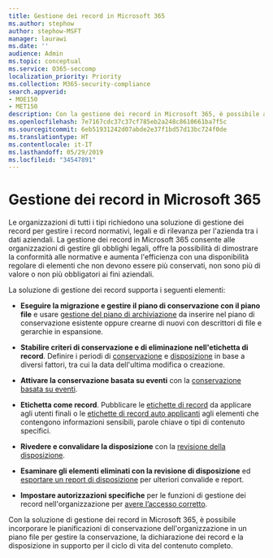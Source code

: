 ```yaml
---
title: Gestione dei record in Microsoft 365
ms.author: stephow
author: stephow-MSFT
manager: laurawi
ms.date: ''
audience: Admin
ms.topic: conceptual
ms.service: O365-seccomp
localization_priority: Priority
ms.collection: M365-security-compliance
search.appverid:
- MOE150
- MET150
description: Con la gestione dei record in Microsoft 365, è possibile applicare le pianificazioni di conservazione specifiche dell'organizzazione in un piano file per gestire la conservazione, la dichiarazione dei record e la disposizione in supporto per il ciclo di vita del contenuto completo.
ms.openlocfilehash: 7e7167cdc37c37cf785eb2a248c8610661ba7f5c
ms.sourcegitcommit: 6eb51931242d07abde2e37f1bd57d13bc724f0de
ms.translationtype: HT
ms.contentlocale: it-IT
ms.lasthandoff: 05/29/2019
ms.locfileid: "34547891"
---
```

# <a name="records-management-in-microsoft-365"></a>Gestione dei record in Microsoft 365

Le organizzazioni di tutti i tipi richiedono una soluzione di gestione dei record per gestire i record normativi, legali e di rilevanza per l'azienda tra i dati aziendali. La gestione dei record in Microsoft 365 consente alle organizzazioni di gestire gli obblighi legali, offre la possibilità di dimostrare la conformità alle normative e aumenta l'efficienza con una disponibilità regolare di elementi che non devono essere più conservati, non sono più di valore o non più obbligatori ai fini aziendali.

La soluzione di gestione dei record supporta i seguenti elementi:

-   **Eseguire la migrazione e gestire il piano di conservazione con il piano file** e usare [gestione del piano di archiviazione](file-plan-manager.md) da inserire nel piano di conservazione esistente oppure crearne di nuovi con descrittori di file e gerarchie in espansione.

-   **Stabilire criteri di conservazione e di eliminazione nell'etichetta di record**. Definire i periodi di [conservazione](retention-policies.md#retaining-content-for-a-specific-period-of-time) e [disposizione](retention-policies.md#deleting-content-thats-older-than-a-specific-age) in base a diversi fattori, tra cui la data dell'ultima modifica o creazione.

-   **Attivare la conservazione basata su eventi** con la [conservazione basata su eventi](event-driven-retention.md).

-   **Etichetta come record**. Pubblicare le [etichette di record](labels.md#using-retention-labels-for-records-management) da applicare agli utenti finali o le [etichette di record auto applicanti](labels.md#applying-a-retention-label-automatically-based-on-conditions) agli elementi che contengono informazioni sensibili, parole chiave o tipi di contenuto specifici.

-   **Rivedere e convalidare la disposizione** con la [revisione della disposizione](disposition-reviews.md).

-   **Esaminare gli elementi eliminati con la revisione di disposizione** ed [esportare un report di disposizione](disposition-reviews.md#export-the-disposition-items) per ulteriori convalide e report.

-   **Impostare autorizzazioni specifiche** per le funzioni di gestione dei record nell'organizzazione per [avere l’accesso corretto](permissions-in-the-security-and-compliance-center.md).

Con la soluzione di gestione dei record in Microsoft 365, è possibile incorporare le pianificazioni di conservazione dell'organizzazione in un piano file per gestire la conservazione, la dichiarazione dei record e la disposizione in supporto per il ciclo di vita del contenuto completo. 
